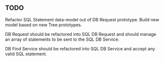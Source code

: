 TODO
----

Refactor SQL Statement data-model out of DB Request prototype. Build new model based on new Tree prototypes.

DB Request should be refactored into SQL DB Request and should manage an array of statements to be sent to the SQL DB Service.

DB Find Service should be refactored into SQL DB Service and accept any valid SQL statement.
